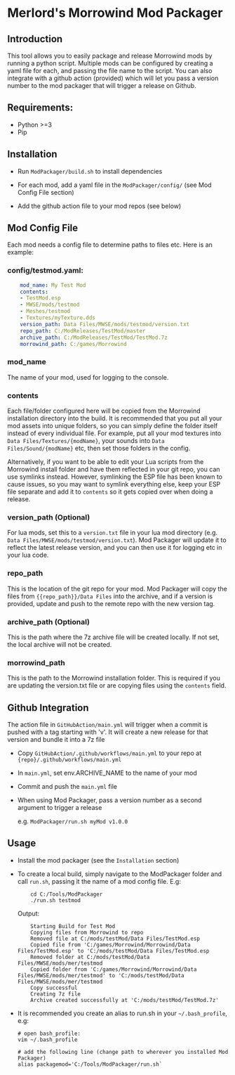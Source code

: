 # Merlord's Morrowind Mod Packager

## Introduction
This tool allows you to easily package and release Morrowind mods by running a python script. Multiple mods can be configured by creating a yaml file for each, and passing the file name to the script. You can also integrate with a github action (provided) which will let you pass a version number to the mod packager that will trigger a release on Github.

## Requirements:
- Python >=3
- Pip

## Installation
- Run `ModPackager/build.sh` to install dependencies
- For each mod, add a yaml file in the `ModPackager/config/` (see Mod Config File section)

- Add the github action file to your mod repos (see below)

## Mod Config File
Each mod needs a config file to determine paths to files etc. Here is an example:

### config/testmod.yaml:
```yaml
    mod_name: My Test Mod
    contents:
    - TestMod.esp
    - MWSE/mods/testmod
    - Meshes/testmod
    - Textures/myTexture.dds
    version_path: Data Files/MWSE/mods/testmod/version.txt
    repo_path: C:/ModReleases/TestMod/master
    archive_path: C:/ModReleases/TestMod/TestMod.7z
    morrowind_path: C:/games/Morrowind
```
### mod_name
The name of your mod, used for logging to the console.

### contents
Each file/folder configured here will be copied from the Morrowind installation directory into the build. It is recommended that you put all your mod assets into unique folders, so you can simply define the folder itself instead of every individual file. For example, put all your mod textures into `Data Files/Textures/{modName}`, your sounds into `Data Files/Sound/{modName}` etc, then set those folders in the config.

Alternatively, if you want to be able to edit your Lua scripts from the Morrowind install folder and have them reflected in your git repo, you can use symlinks instead. However, symlinking the ESP file has been known to cause issues, so you may want to symlink everything else, keep your ESP file separate and add it to `contents` so it gets copied over when doing a release.

### version_path (Optional)
For lua mods, set this to a `version.txt` file in your lua mod directory (e.g. `Data Files/MWSE/mods/testmod/version.txt`). Mod Packager will update it to reflect the latest release version, and you can then use it for logging etc in your lua code.

### repo_path
This is the location of the git repo for your mod. Mod Packager will copy the files from `{{repo_path}}/Data Files` into the archive, and if a version is provided, update and push to the remote repo with the new version tag.

### archive_path (Optional)
This is the path where the 7z archive file will be created locally. If not set, the local archive will not be created.

### morrowind_path
This is the path to the Morrowind installation folder. This is required if you are updating the version.txt file or are copying files using the `contents` field.

## Github Integration
The action file in `GitHubAction/main.yml` will trigger when a commit is pushed with a tag starting with 'v'.
It will create a new release for that version and bundle it into a 7z file

- Copy `GitHubAction/.github/workflows/main.yml` to your repo at `{repo}/.github/workflows/main.yml`
- In `main.yml`, set env.ARCHIVE_NAME to the name of your mod
- Commit and push the `main.yml` file
- When using Mod Packager, pass a version number as a second argument to trigger a release

    e.g. `ModPackager/run.sh myMod v1.0.0`

## Usage
- Install the mod packager (see the `Installation` section)
- To create a local build, simply navigate to the ModPackager folder and call `run.sh`, passing it the name of a mod config file. E.g:
    ```
        cd C:/Tools/ModPackager
        ./run.sh testmod
    ```
    Output:
    ```
        Starting Build for Test Mod
        Copying files from Morrowind to repo
        Removed file at C:/mods/testMod/Data Files/TestMod.esp
        Copied file from 'C:/games/Morrowind/Morrowind/Data Files/TestMod.esp' to 'C:/mods/testMod/Data Files/TestMod.esp
        Removed folder at C:/mods/testMod/Data Files/MWSE/mods/mer/testmod
        Copied folder from 'C:/games/Morrowind/Morrowind/Data Files/MWSE/mods/mer/testmod' to 'C:/mods/testMod/Data Files/MWSE/mods/mer/testmod
        Copy successful
        Creating 7z file
        Archive created successfully at 'C:/mods/testMod/TestMod.7z'
    ```

- It is recommended you create an alias to run.sh in your `~/.bash_profile`, e.g:
    ```
    # open bash_profile:
    vim ~/.bash_profile

    # add the following line (change path to wherever you installed Mod Packager)
    alias packagemod='C:/Tools/ModPackager/run.sh`
    ```

